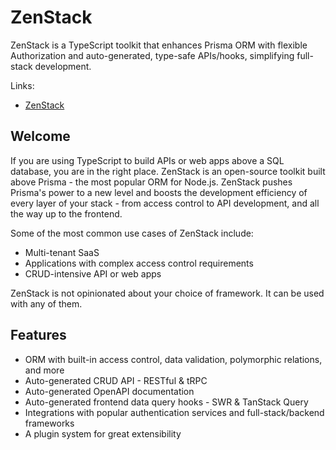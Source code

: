 # ZenStack

ZenStack is a TypeScript toolkit that enhances Prisma ORM with flexible Authorization and auto-generated, type-safe APIs/hooks, simplifying full-stack development.

Links:

- [ZenStack](https://zenstack.dev)

## Welcome

If you are using TypeScript to build APIs or web apps above a SQL database, you are in the right place. ZenStack is an open-source toolkit built above Prisma - the most popular ORM for Node.js. ZenStack pushes Prisma's power to a new level and boosts the development efficiency of every layer of your stack - from access control to API development, and all the way up to the frontend.

Some of the most common use cases of ZenStack include:

- Multi-tenant SaaS
- Applications with complex access control requirements
- CRUD-intensive API or web apps

ZenStack is not opinionated about your choice of framework. It can be used with any of them.

## Features

- ORM with built-in access control, data validation, polymorphic relations, and more
- Auto-generated CRUD API - RESTful & tRPC
- Auto-generated OpenAPI documentation
- Auto-generated frontend data query hooks - SWR & TanStack Query
- Integrations with popular authentication services and full-stack/backend frameworks
- A plugin system for great extensibility
